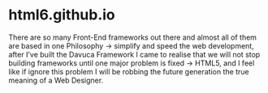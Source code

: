 # html6.github.io
There are so many Front-End frameworks out there and almost all of them are based in one Philosophy → simplify and speed the web development, after I've built the Davuca Framework I came to realise that we will not stop building frameworks until one major problem is fixed → HTML5, and I feel like if ignore this problem I will be robbing the future generation the true meaning of a Web Designer.
